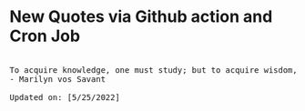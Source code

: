 # New Quotes via Github action and Cron Job

<pre>
<!-- #quote -->
To acquire knowledge, one must study; but to acquire wisdom, one must observe.
- Marilyn vos Savant

Updated on: [5/25/2022]
<!-- #quoteEnd -->
</pre>
